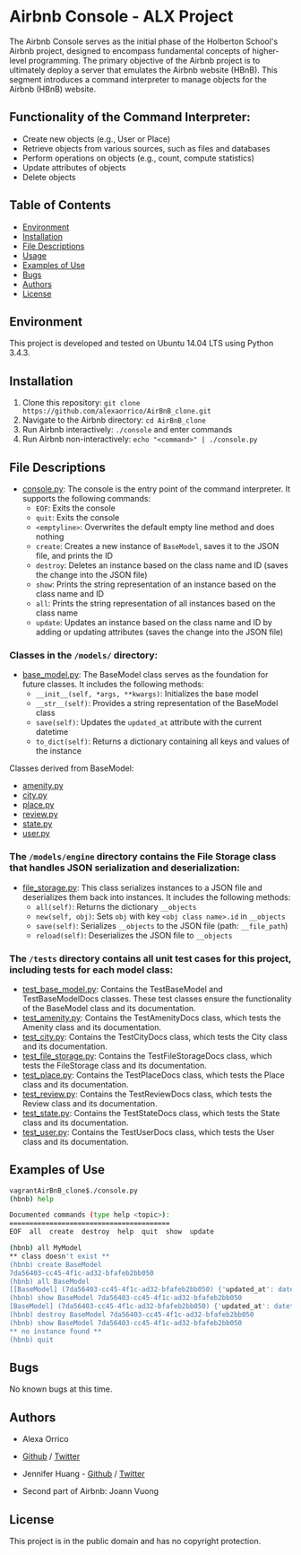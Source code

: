 # Airbnb Console - ALX Project
The Airbnb Console serves as the initial phase of the Holberton School's Airbnb project, designed to encompass fundamental concepts of higher-level programming. The primary objective of the Airbnb project is to ultimately deploy a server that emulates the Airbnb website (HBnB). This segment introduces a command interpreter to manage objects for the Airbnb (HBnB) website.

## Functionality of the Command Interpreter:
- Create new objects (e.g., User or Place)
- Retrieve objects from various sources, such as files and databases
- Perform operations on objects (e.g., count, compute statistics)
- Update attributes of objects
- Delete objects

## Table of Contents
- [Environment](#environment)
- [Installation](#installation)
- [File Descriptions](#file-descriptions)
- [Usage](#usage)
- [Examples of Use](#examples-of-use)
- [Bugs](#bugs)
- [Authors](#authors)
- [License](#license)

## Environment
This project is developed and tested on Ubuntu 14.04 LTS using Python 3.4.3.

## Installation
1. Clone this repository: `git clone https://github.com/alexaorrico/AirBnB_clone.git`
2. Navigate to the Airbnb directory: `cd AirBnB_clone`
3. Run Airbnb interactively: `./console` and enter commands
4. Run Airbnb non-interactively: `echo "<command>" | ./console.py`

## File Descriptions
- [console.py](console.py): The console is the entry point of the command interpreter. It supports the following commands:
  - `EOF`: Exits the console
  - `quit`: Exits the console
  - `<emptyline>`: Overwrites the default empty line method and does nothing
  - `create`: Creates a new instance of `BaseModel`, saves it to the JSON file, and prints the ID
  - `destroy`: Deletes an instance based on the class name and ID (saves the change into the JSON file)
  - `show`: Prints the string representation of an instance based on the class name and ID
  - `all`: Prints the string representation of all instances based on the class name
  - `update`: Updates an instance based on the class name and ID by adding or updating attributes (saves the change into the JSON file)

### Classes in the `/models/` directory:
- [base_model.py](/models/base_model.py): The BaseModel class serves as the foundation for future classes. It includes the following methods:
  - `__init__(self, *args, **kwargs)`: Initializes the base model
  - `__str__(self)`: Provides a string representation of the BaseModel class
  - `save(self)`: Updates the `updated_at` attribute with the current datetime
  - `to_dict(self)`: Returns a dictionary containing all keys and values of the instance

Classes derived from BaseModel:
- [amenity.py](/models/amenity.py)
- [city.py](/models/city.py)
- [place.py](/models/place.py)
- [review.py](/models/review.py)
- [state.py](/models/state.py)
- [user.py](/models/user.py)

### The `/models/engine` directory contains the File Storage class that handles JSON serialization and deserialization:
- [file_storage.py](/models/engine/file_storage.py): This class serializes instances to a JSON file and deserializes them back into instances. It includes the following methods:
  - `all(self)`: Returns the dictionary `__objects`
  - `new(self, obj)`: Sets `obj` with key `<obj class name>.id` in `__objects`
  - `save(self)`: Serializes `__objects` to the JSON file (path: `__file_path`)
  - `reload(self)`: Deserializes the JSON file to `__objects`

### The `/tests` directory contains all unit test cases for this project, including tests for each model class:
- [test_base_model.py](/tests/test_models/test_base_model.py): Contains the TestBaseModel and TestBaseModelDocs classes. These test classes ensure the functionality of the BaseModel class and its documentation.
- [test_amenity.py](/tests/test_models/test_amenity.py): Contains the TestAmenityDocs class, which tests the Amenity class and its documentation.
- [test_city.py](/tests/test_models/test_city.py): Contains the TestCityDocs class, which tests the City class and its documentation.
- [test_file_storage.py](/tests/test_models/test_file_storage.py): Contains the TestFileStorageDocs class, which tests the FileStorage class and its documentation.
- [test_place.py](/tests/test_models/test_place.py): Contains the TestPlaceDocs class, which tests the Place class and its documentation.
- [test_review.py](/tests/test_models/test_review.py): Contains the TestReviewDocs class, which tests the Review class and its documentation.
- [test_state.py](/tests/test_models/test_state.py): Contains the TestStateDocs class, which tests the State class and its documentation.
- [test_user.py](/tests/test_models/test_user.py): Contains the TestUserDocs class, which tests the User class and its documentation.

## Examples of Use
```bash
vagrantAirBnB_clone$./console.py
(hbnb) help

Documented commands (type help <topic>):
========================================
EOF  all  create  destroy  help  quit  show  update

(hbnb) all MyModel
** class doesn't exist **
(hbnb) create BaseModel
7da56403-cc45-4f1c-ad32-bfafeb2bb050
(hbnb) all BaseModel
[[BaseModel] (7da56403-cc45-4f1c-ad32-bfafeb2bb050) {'updated_at': datetime.datetime(2017, 9, 28, 9, 50, 46, 772167), 'id': '7da56403-cc45-4f1c-ad32-bfafeb2bb050', 'created_at': datetime.datetime(2017, 9, 28, 9, 50, 46, 772123)}]
(hbnb) show BaseModel 7da56403-cc45-4f1c-ad32-bfafeb2bb050
[BaseModel] (7da56403-cc45-4f1c-ad32-bfafeb2bb050) {'updated_at': datetime.datetime(2017, 9, 28, 9, 50, 46, 772167), 'id': '7da56403-cc45-4f1c-ad32-bfafeb2bb050', 'created_at': datetime.datetime(2017, 9, 28, 9, 50, 46, 772123)}
(hbnb) destroy BaseModel 7da56403-cc45-4f1c-ad32-bfafeb2bb050
(hbnb) show BaseModel 7da56403-cc45-4f1c-ad32-bfafeb2bb050
** no instance found **
(hbnb) quit
```

## Bugs
No known bugs at this time.

## Authors
- Alexa Orrico

 - [Github](https://github.com/alexaorrico) / [Twitter](https://twitter.com/alexa_orrico)
- Jennifer Huang - [Github](https://github.com/jhuang10123) / [Twitter](https://twitter.com/earthtojhuang)
- Second part of Airbnb: Joann Vuong

## License
This project is in the public domain and has no copyright protection.